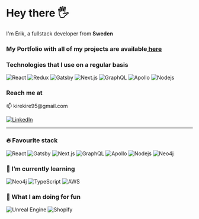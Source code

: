   <h1>Hey there 🖐</h1>
    <p>
      I'm Erik, a fullstack developer from <strong>Sweden</strong>
      <img
        src="https://image.flaticon.com/icons/svg/197/197564.svg"
        width="13"
      />
    </p>
<h3>
  My Portfolio with all of my projects are available<a
    href="https://ec-mdx-portfolio.vercel.app"
    target="_blank"
    rel="noopener nofollow noreferrer"
  >
    here
  </a>
</h3>
    <h3>Technologies that I use on a regular basis</h3>
    <p>
      <img
        alt="React"
        src="https://img.shields.io/badge/-React-45b8d8?style=flat-square&logo=react&logoColor=white"
      />
      <img
        alt="Redux"
        src="https://img.shields.io/badge/-Redux-764ABC?style=flat-square&logo=redux&logoColor=white"
      />
      <img
        alt="Gatsby"
        src="https://img.shields.io/badge/-Gatsby-542C85?style=flat-square&logo=gatsby&logoColor=white"
      />
      <img
        alt="Next.js"
        src="https://img.shields.io/badge/-Nextjs-542C85?style=flat-square&logo=next.js&logoColor=white"
      />
      <img
        alt="GraphQL"
        src="https://img.shields.io/badge/-GraphQL-E10098?style=flat-square&logo=graphql&logoColor=white"
      />
      <img
        alt="Apollo"
        src="https://img.shields.io/badge/-Apollo%20GraphQL-311C87?style=flat-square&logo=apollo-graphql&logoColor=white"
      />
      <img
        alt="Nodejs"
        src="https://img.shields.io/badge/-Nodejs-43853d?style=flat-square&logo=Node.js&logoColor=white"
      />     
    <h3>Reach me at</h3>
    <p><span>📫</span> kirekire95@gmail.com</p>
    <a href="https://www.linkedin.com/in/erik-claesson-651460150" target="_blank">
        <img
          alt="LinkedIn"
          src="https://img.shields.io/badge/linkedin-%230077B5.svg?&style=for-the-badge&logo=linkedin&logoColor=white"
      /></a>

---
### 🔥 Favourite stack
  <img
      alt="React"
      src="https://img.shields.io/badge/-React-45b8d8?style=flat-square&logo=react&logoColor=white"
    />
  <img
      alt="Gatsby"
      src="https://img.shields.io/badge/-Gatsby-542C85?style=flat-square&logo=gatsby&logoColor=white"
    />
   <img
      alt="Next.js"
      src="https://img.shields.io/badge/-Nextjs-542C85?style=flat-square&logo=next.js&logoColor=white"
    />
  <img
      alt="GraphQL"
      src="https://img.shields.io/badge/-GraphQL-E10098?style=flat-square&logo=graphql&logoColor=white"
    />
  <img
      alt="Apollo"
      src="https://img.shields.io/badge/-Apollo%20GraphQL-311C87?style=flat-square&logo=apollo-graphql&logoColor=white"
    />
  <img
      alt="Nodejs"
      src="https://img.shields.io/badge/-Nodejs-43853d?style=flat-square&logo=Node.js&logoColor=white"
    />
  <img
      alt="Neo4j"
      src="https://img.shields.io/badge/-Neo4j-008CC1?style=flat-square&logo=neo4j&logoColor=white"
    />
### 🌱 I’m currently learning
<img
        alt="Neo4j"
        src="https://img.shields.io/badge/-Neo4j-008CC1?style=flat-square&logo=neo4j&logoColor=white"
      />
<img
        alt="TypeScript"
        src="https://img.shields.io/badge/-TypeScript-007ACC?style=flat-square&logo=typescript&logoColor=white"
      />
<img
        alt="AWS"
        src="https://img.shields.io/badge/-AWS-232F3E?style=flat-square&logo=amazon-aws&logoColor=white"
      />
### 👏 What I am doing for fun
<img
        alt="Unreal Engine"
        src="https://img.shields.io/badge/-Unreal Engine-232F3E?style=flat-square&logo=unreal-engine&logoColor=white"
      />
<img
        alt="Shopify"
        src="https://img.shields.io/badge/-Shopify-7AB55C?style=flat-square&logo=shopify&logoColor=white"
      />
